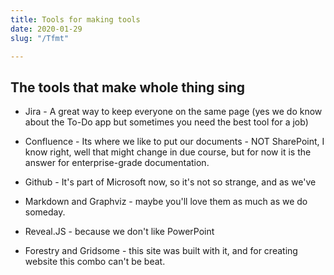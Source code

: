 ```yaml
---
title: Tools for making tools
date: 2020-01-29
slug: "/Tfmt"

---
```

## The tools that make whole thing sing

- Jira - A great way to keep everyone on the same page (yes we do know about the To-Do app but sometimes you need the best tool for a job)

- Confluence - Its where we like to put our documents - NOT SharePoint, I know right, well that might change in due course, but for now it is the answer for enterprise-grade documentation.

- Github - It's part of Microsoft now, so it's not so strange, and as we've 

- Markdown and Graphviz - maybe you'll love them as much as we do someday.

- Reveal.JS - because we don't like PowerPoint

- Forestry and Gridsome - this site was built with it, and for creating website this combo can't be beat.